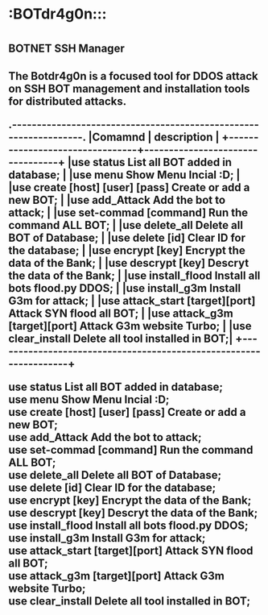 <h1>:BOTdr4g0n:::<h1>
<h2>BOTNET SSH Manager<h2> 

The Botdr4g0n is a focused tool for DDOS attack on SSH BOT management and installation tools for distributed attacks.

.-----------------------------------------------------------------.
   |Comamnd                         | description                     |
   +--------------------------------+---------------------------------+
   |use status                       List all BOT added in database;  |
   |use menu                         Show Menu Incial :D;             |
   |use create [host] [user] [pass]  Create or add a new BOT;         |
   |use add_Attack                   Add the bot to attack;           |
   |use set-commad [command]         Run the command ALL BOT;         |
   |use delete_all                   Delete all BOT of Database;      |
   |use delete [id]                  Clear ID for the database;       |
   |use encrypt  [key]               Encrypt the data of the Bank;    |
   |use descrypt [key]               Descryt the data of the Bank;    |
   |use install_flood                Install all bots flood.py DDOS;  |
   |use install_g3m                  Install G3m for attack;          |
   |use attack_start [target][port]  Attack SYN flood all BOT;        |
   |use attack_g3m   [target][port]  Attack G3m website Turbo;        |
   |use clear_install                Delete all tool installed in BOT;|
   +------------------------------------------------------------------+ 



use status                       List all BOT added in database;  
use menu                         Show Menu Incial :D;             
use create [host] [user] [pass]  Create or add a new BOT;         
use add_Attack                   Add the bot to attack;           
use set-commad [command]         Run the command ALL BOT;         
use delete_all                   Delete all BOT of Database;      
use delete [id]                  Clear ID for the database;       
use encrypt  [key]               Encrypt the data of the Bank;    
use descrypt [key]               Descryt the data of the Bank;    
use install_flood                Install all bots flood.py DDOS;  
use install_g3m                  Install G3m for attack;          
use attack_start [target][port]  Attack SYN flood all BOT;        
use attack_g3m   [target][port]  Attack G3m website Turbo;        
use clear_install                Delete all tool installed in BOT;
